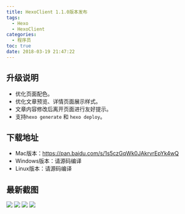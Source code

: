 ```yaml
---
title: HexoClient 1.1.0版本发布
tags:
  - Hexo
  - HexoClient
categories:
  - 程序员
toc: true
date: 2018-03-19 21:47:22
---
```


## 升级说明
* 优化页面配色。
* 优化文章预览、详情页面展示样式。
* 文章内容修改后离开页面进行友好提示。
* 支持`hexo generate` 和 `hexo deploy`。

## 下载地址
* Mac版本：https://pan.baidu.com/s/1s5czGqWk0JAkrvrEpYk4wQ
* Windows版本：请源码编译
* Linux版本：请源码编译

## 最新截图
![](http://file.mspring.org/images/blog/75b72e173544f8d97bd439973e022f65)
![](http://file.mspring.org/images/blog/af961ed25d01cceb2bb64855324c9cc9)
![](http://file.mspring.org/images/blog/3376dc96e75b3719f1a40e65dd54b71e)
![](http://file.mspring.org/images/blog/8a017cf3cb56561da107383ac21da2df)
